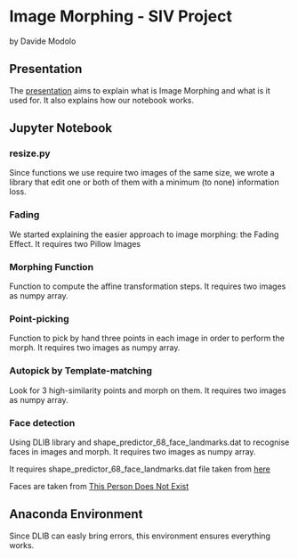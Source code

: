 # Image Morphing - SIV Project
by Davide Modolo

## Presentation
The [presentation](https://docs.google.com/presentation/d/1DMnK3zVJN2qQJb5nfwMydtcnt2dF2MUdNUQ3A90HNE4/edit?usp=sharing) aims to explain what is Image Morphing and what is it used for. It also explains how our notebook works.

## Jupyter Notebook
### resize.py
Since functions we use require two images of the same size, we wrote a library that edit one or both of them with a minimum (to none) information loss.

### Fading
We started explaining the easier approach to image morphing: the Fading Effect. It requires two Pillow Images

### Morphing Function
Function to compute the affine transformation steps. It requires two images as numpy array.

### Point-picking
Function to pick by hand three points in each image in order to perform the morph. It requires two images as numpy array.

### Autopick by Template-matching
Look for 3 high-similarity points and morph on them. It requires two images as numpy array.

### Face detection
Using DLIB library and shape_predictor_68_face_landmarks.dat to recognise faces in images and morph. It requires two images as numpy array.

It requires shape_predictor_68_face_landmarks.dat file taken from [here](http://dlib.net/files/shape_predictor_68_face_landmarks.dat.bz2)

Faces are taken from [This Person Does Not Exist](https://this-person-does-not-exist.com/)

## Anaconda Environment
Since DLIB can easly bring errors, this environment ensures everything works.
